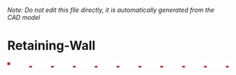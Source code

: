 ###### Note: Do not edit this file directly, it is automatically generated from the CAD model

# Retaining-Wall

![](/project.svg)

